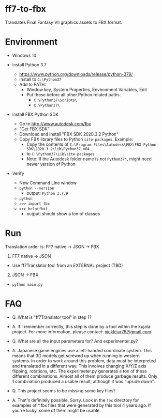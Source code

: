 # ff7-to-fbx

Translates Final Fantasy VII graphics assets to FBX format.

# Environment

- Windows 10

- Install Python 3.7
  - https://www.python.org/downloads/release/python-379/
  - Install to `C:\Python37`
  - Add to PATH:
    - Window key, System Properties, Environment Variables, Edit
    - Put these before all other Python related paths:
        - `C:\Python37\Scripts\`
        - `C:\Python37\`

- Install FBX Python SDK
  - Go to http://www.autodesk.com/fbx
  - "Get FBX SDK"
  - Download and install "FBX SDK 2020.3.2 Python"
  - Copy FBX library files to Python `site-packages`. Example:
    - Copy the contents of `C:\Program Files\Autodesk\FBX\FBX Python SDK\2020.3.2\lib\Python37_x64`
    - to `C:\Python37\Lib\site-packages`
    - Note: If the Autodesk folder name is not `Python37*`, might need newer version of Python

- Verify
  - New Command Line window
  - `python --version`
    - output: `Python 3.7.9`
  - `python`
  - `>>> import fbx`
  - `>>> help(fbx)`
    - output: should show a ton of classes

# Run

Translation order is: FF7 native -> JSON -> FBX

1. FF7 native -> JSON

- Use ff7Translator tool from an EXTERNAL project (TBD)

2. JSON -> FBX

- `python main.py`

# FAQ

- Q. What is "ff7Translator tool" in step 1?

- A. If I remember correctly, this step is done by a tool within the kujata project.
For more information, please contact: picklejar76@gmail.com

- Q. What are all the input parameters for? And experimenter.py?

- A. Japanese game engines use a left-handed coordinate system.
This means that 3D models get screwed up when running in western systems.
In order to work around this problem, data must be interpreted and translated
in a different way. This involves changing X/Y/Z axis flipping, rotations, etc.
The experimeter.py generates a ton of these different combinations.
Almost all of them produce garbage results.
Only 1 combination produced a usable result, although it was "upside down".

- Q. This project seems to be missing some key files?

- A. That's definitely possible. Sorry.
Look in the `fbx` directory for examples of *.fbx files that
were generated by this tool 4 years ago. If you're lucky,
some of them might be usable.
